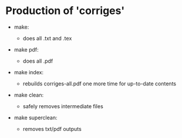 # Production of 'corriges'

* make:
  * does all .txt and .tex

* make pdf:
  * does all .pdf

* make index:
  * rebuilds corriges-all.pdf one more time for up-to-date contents

* make clean:
  * safely removes intermediate files

* make superclean:
  * removes txt/pdf outputs
